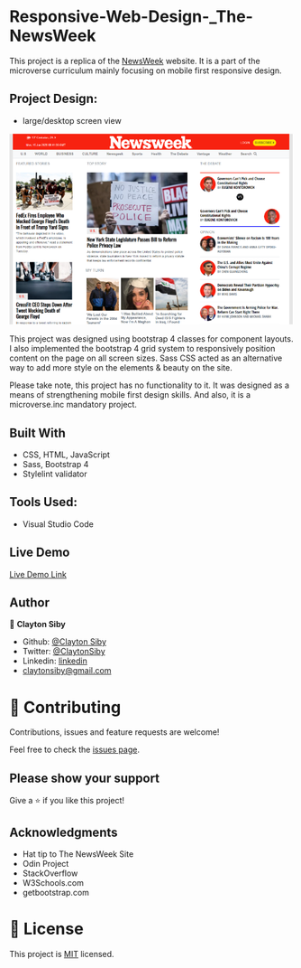 # Responsive-Web-Design-_The-NewsWeek
This project is a replica of the [NewsWeek](https://www.newsweek.com/) website. It is a part of the microverse curriculum mainly focusing on mobile first responsive design.

## Project Design:

* large/desktop screen view

![screenshot](idesign/images/original_screenshot.PNG) 

This project was designed using bootstrap 4 classes for component layouts. I also implemented the bootstrap 4 grid system to responsively position content on the page on all screen sizes. Sass CSS acted as an alternative way to add more style on the elements & beauty on the site.

Please take note, this project has no functionality to it. It was designed as a means of strengthening mobile first design skills. And also, it is a microverse.inc mandatory project.

## Built With

- CSS, HTML, JavaScript
- Sass, Bootstrap 4
- Stylelint validator

## Tools Used:

- Visual Studio Code

## Live Demo

[Live Demo Link](https://raw.githack.com/ClaytonSiby/Responsive-Web-Design-_The-NewsWeek/NewsWeek-Homepage/idesign/index.html)

## Author

👤 **Clayton Siby**

- Github: [@Clayton Siby](https://github.com/ClaytonSiby)
- Twitter: [@ClaytonSiby](https://twitter.com/ClaytonSiby)
- Linkedin: [linkedin](https://www.linkedin.com/in/clayton-siby-48a8a0183/)
- claytonsiby@gmail.com


# 🤝 Contributing

Contributions, issues and feature requests are welcome!

Feel free to check the [issues page](https://github.com/ClaytonSiby/Responsive-Web-Design-_The-NewsWeek/issues).

## Please show your support

Give a ⭐️ if you like this project!

## Acknowledgments

- Hat tip to The NewsWeek Site
- Odin Project
- StackOverflow
- W3Schools.com
- getbootstrap.com

# 📝 License

This project is [MIT](github.com/ClaytonSiby) licensed.